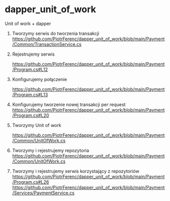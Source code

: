 # dapper_unit_of_work

Unit of work + dapper

1. Tworzymy serwis do tworzenia transakcji
   https://github.com/PiotrFerenc/dapper_unit_of_work/blob/main/Payment/Common/TransactionService.cs


2. Rejestrujemy serwis

   https://github.com/PiotrFerenc/dapper_unit_of_work/blob/main/Payment/Program.cs#L12


3. Konfigurujemy połączenie

   https://github.com/PiotrFerenc/dapper_unit_of_work/blob/main/Payment/Program.cs#L13


4. Konfigurujemy tworzenie nowej transakcji per request
   https://github.com/PiotrFerenc/dapper_unit_of_work/blob/main/Payment/Program.cs#L20


5. Tworzymy Unit of work

   https://github.com/PiotrFerenc/dapper_unit_of_work/blob/main/Payment/Common/UnitOfWork.cs


6. Tworzymy i rejestrujemy repozytoria
   https://github.com/PiotrFerenc/dapper_unit_of_work/blob/main/Payment/Common/UnitOfWork.cs


7. Tworzymy i rejestrujemy serwis korzystający z repozytoriów
   https://github.com/PiotrFerenc/dapper_unit_of_work/blob/main/Payment/Program.cs#L26
   https://github.com/PiotrFerenc/dapper_unit_of_work/blob/main/Payment/Services/PaymentService.cs
